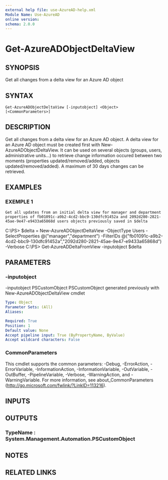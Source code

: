 ```yaml
---
external help file: use-AzureAD-help.xml
Module Name: Use-AzureAD
online version:
schema: 2.0.0
---
```


# Get-AzureADObjectDeltaView

## SYNOPSIS
Get all changes from a delta view for an Azure AD object

## SYNTAX

```
Get-AzureADObjectDeltaView [-inputobject] <Object> [<CommonParameters>]
```

## DESCRIPTION
Get all changes from a delta view for an Azure AD object.
A delta view for an Azure AD object must be created first with New-AzureADObjectDeltaView. 
It can be used on several objects (groups, users, administrative units...) to retrieve change information occured between two moments (properties updated/removed/added, objects updated/removed/added).
A maximum of 30 days changes can be retrieved.

## EXAMPLES

### EXEMPLE 1
```
Get all updates from an initial delta view for manager and department properties of fb01091c-a9b2-4cd2-bbc9-130dfc91452a and 2092d280-2821-45ae-9e47-e9433a65868d users objects previously saved in $delta
```

C:\PS\> $delta = New-AzureADObjectDeltaView -ObjectType Users -SelectProperties @("manager","department") -FilterIDs @("fb01091c-a9b2-4cd2-bbc9-130dfc91452a","2092d280-2821-45ae-9e47-e9433a65868d") -Verbose
C:\PS\> Get-AzureADDeltaFromView -inputobject $delta

## PARAMETERS

### -inputobject
-inputobject PSCustomObject
PSCustomObject generated previously with New-AzureADObjectDeltaView cmdlet

```yaml
Type: Object
Parameter Sets: (All)
Aliases:

Required: True
Position: 1
Default value: None
Accept pipeline input: True (ByPropertyName, ByValue)
Accept wildcard characters: False
```

### CommonParameters
This cmdlet supports the common parameters: -Debug, -ErrorAction, -ErrorVariable, -InformationAction, -InformationVariable, -OutVariable, -OutBuffer, -PipelineVariable, -Verbose, -WarningAction, and -WarningVariable.
For more information, see about_CommonParameters (http://go.microsoft.com/fwlink/?LinkID=113216).

## INPUTS

## OUTPUTS

### TypeName : System.Management.Automation.PSCustomObject
## NOTES

## RELATED LINKS
